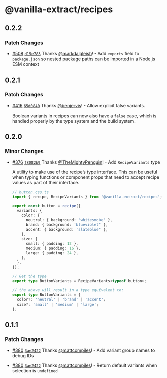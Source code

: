 # @vanilla-extract/recipes

## 0.2.2

### Patch Changes

- [#508](https://github.com/seek-oss/vanilla-extract/pull/508) [`d15e783`](https://github.com/seek-oss/vanilla-extract/commit/d15e783c960144e3b3ca74128cb2d04fbbc16df1) Thanks [@markdalgleish](https://github.com/markdalgleish)! - Add `exports` field to `package.json` so nested package paths can be imported in a Node.js ESM context

## 0.2.1

### Patch Changes

- [#416](https://github.com/seek-oss/vanilla-extract/pull/416) [`65d0840`](https://github.com/seek-oss/vanilla-extract/commit/65d08407655579fd9d2bed3fea7df43521f10055) Thanks [@benjervis](https://github.com/benjervis)! - Allow explicit false variants.

  Boolean variants in recipes can now also have a `false` case, which is handled properly by the type system and the build system.

## 0.2.0

### Minor Changes

- [#376](https://github.com/seek-oss/vanilla-extract/pull/376) [`f8082b9`](https://github.com/seek-oss/vanilla-extract/commit/f8082b9b62c57f394bf82cf05296a680c3ef177b) Thanks [@TheMightyPenguin](https://github.com/TheMightyPenguin)! - Add `RecipeVariants` type

  A utility to make use of the recipe’s type interface. This can be useful when typing functions or component props that need to accept recipe values as part of their interface.

  ```ts
  // button.css.ts
  import { recipe, RecipeVariants } from '@vanilla-extract/recipes';

  export const button = recipe({
    variants: {
      color: {
        neutral: { background: 'whitesmoke' },
        brand: { background: 'blueviolet' },
        accent: { background: 'slateblue' },
      },
      size: {
        small: { padding: 12 },
        medium: { padding: 16 },
        large: { padding: 24 },
      },
    },
  });

  // Get the type
  export type ButtonVariants = RecipeVariants<typeof button>;

  // the above will result in a type equivalent to:
  export type ButtonVariants = {
    color?: 'neutral' | 'brand' | 'accent';
    size?: 'small' | 'medium' | 'large';
  };
  ```

## 0.1.1

### Patch Changes

- [#380](https://github.com/seek-oss/vanilla-extract/pull/380) [`3ae2422`](https://github.com/seek-oss/vanilla-extract/commit/3ae24220e2187475561e0be54631558076370fa4) Thanks [@mattcompiles](https://github.com/mattcompiles)! - Add variant group names to debug IDs

* [#380](https://github.com/seek-oss/vanilla-extract/pull/380) [`3ae2422`](https://github.com/seek-oss/vanilla-extract/commit/3ae24220e2187475561e0be54631558076370fa4) Thanks [@mattcompiles](https://github.com/mattcompiles)! - Return default variants when selection is `undefined`
